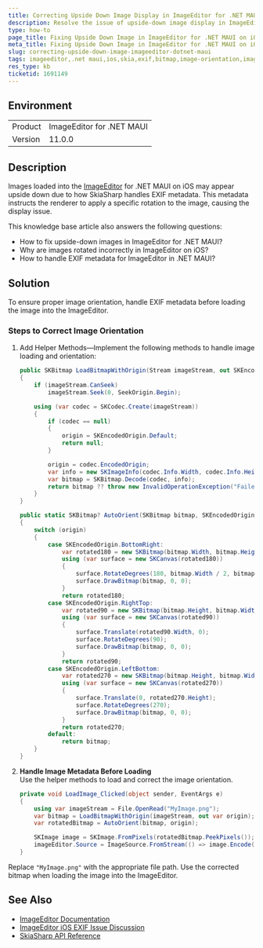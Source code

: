 ```yaml
---
title: Correcting Upside Down Image Display in ImageEditor for .NET MAUI
description: Resolve the issue of upside-down image display in ImageEditor for .NET MAUI on iOS by handling EXIF metadata.
type: how-to
page_title: Fixing Upside Down Image in ImageEditor for .NET MAUI on iOS
meta_title: Fixing Upside Down Image in ImageEditor for .NET MAUI on iOS
slug: correcting-upside-down-image-imageeditor-dotnet-maui
tags: imageeditor,.net maui,ios,skia,exif,bitmap,image-orientation,image-metadata
res_type: kb
ticketid: 1691149
---
```


## Environment

<table>
<tbody>
<tr>
<td> Product </td>
<td> ImageEditor for .NET MAUI </td>
</tr>
<tr>
<td> Version </td>
<td> 11.0.0 </td>
</tr>
</tbody>
</table>

## Description

Images loaded into the [ImageEditor](https://docs.telerik.com/devtools/maui/controls/imageeditor/overview) for .NET MAUI on iOS may appear upside down due to how SkiaSharp handles EXIF metadata. This metadata instructs the renderer to apply a specific rotation to the image, causing the display issue.

This knowledge base article also answers the following questions:
- How to fix upside-down images in ImageEditor for .NET MAUI?
- Why are images rotated incorrectly in ImageEditor on iOS?
- How to handle EXIF metadata for ImageEditor in .NET MAUI?

## Solution

To ensure proper image orientation, handle EXIF metadata before loading the image into the ImageEditor.

### Steps to Correct Image Orientation

1. Add Helper Methods&mdash;Implement the following methods to handle image loading and orientation:

      ```csharp
      public SKBitmap LoadBitmapWithOrigin(Stream imageStream, out SKEncodedOrigin origin)
      {
          if (imageStream.CanSeek)
              imageStream.Seek(0, SeekOrigin.Begin);
      
          using (var codec = SKCodec.Create(imageStream))
          {
              if (codec == null)
              {
                  origin = SKEncodedOrigin.Default; 
                  return null;
              }
      
              origin = codec.EncodedOrigin;
              var info = new SKImageInfo(codec.Info.Width, codec.Info.Height);
              var bitmap = SKBitmap.Decode(codec, info);
              return bitmap ?? throw new InvalidOperationException("Failed to decode the bitmap.");
          }
      }
      
      public static SKBitmap? AutoOrient(SKBitmap bitmap, SKEncodedOrigin origin)
      {
          switch (origin)
          {
              case SKEncodedOrigin.BottomRight:
                  var rotated180 = new SKBitmap(bitmap.Width, bitmap.Height);
                  using (var surface = new SKCanvas(rotated180))
                  {
                      surface.RotateDegrees(180, bitmap.Width / 2, bitmap.Height / 2);
                      surface.DrawBitmap(bitmap, 0, 0);
                  }
                  return rotated180;
              case SKEncodedOrigin.RightTop:
                  var rotated90 = new SKBitmap(bitmap.Height, bitmap.Width);
                  using (var surface = new SKCanvas(rotated90))
                  {
                      surface.Translate(rotated90.Width, 0);
                      surface.RotateDegrees(90);
                      surface.DrawBitmap(bitmap, 0, 0);
                  }
                  return rotated90;
              case SKEncodedOrigin.LeftBottom:
                  var rotated270 = new SKBitmap(bitmap.Height, bitmap.Width);
                  using (var surface = new SKCanvas(rotated270))
                  {
                      surface.Translate(0, rotated270.Height);
                      surface.RotateDegrees(270);
                      surface.DrawBitmap(bitmap, 0, 0);
                  }
                  return rotated270;
              default:
                  return bitmap;
          }
      }
      ```

2. **Handle Image Metadata Before Loading**  
   Use the helper methods to load and correct the image orientation.

      ```csharp
      private void LoadImage_Clicked(object sender, EventArgs e)
      {
          using var imageStream = File.OpenRead("MyImage.png");
          var bitmap = LoadBitmapWithOrigin(imageStream, out var origin);
          var rotatedBitmap = AutoOrient(bitmap, origin);
      
          SKImage image = SKImage.FromPixels(rotatedBitmap.PeekPixels());
          imageEditor.Source = ImageSource.FromStream(() => image.Encode().AsStream());
      }
      ```

Replace `"MyImage.png"` with the appropriate file path. Use the corrected bitmap when loading the image into the ImageEditor.

## See Also

- [ImageEditor Documentation](https://docs.telerik.com/devtools/maui/controls/imageeditor/overview)
- [ImageEditor iOS EXIF Issue Discussion](https://feedback.telerik.com/maui/1600114-imageeditor-some-images-are-rotated-initially-when-displaying-in-the-editor)
- [SkiaSharp API Reference](https://docs.microsoft.com/en-us/dotnet/api/skiasharp)
